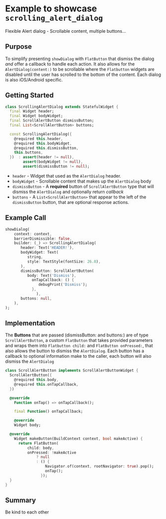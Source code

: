 # Example to showcase `scrolling_alert_dialog`

Flexible Alert dialog - Scrollable content, multiple buttons...

## Purpose

To simplify presenting `showDialog` with `FlatButton` that dismiss the dialog *and* offer a callback to handle each action. It also allows for the `AlertDialog(content:)` to be scrollable where the `Flatbutton` widgets are disabled until the user has scrolled to the bottom of the content. Each dialog is also iOS/Android specific.

## Getting Started

```dart
class ScrollingAlertDialog extends StatefulWidget {
  final Widget header;
  final Widget bodyWidget;
  final ScrollAlertButton dismissButton;
  final List<ScrollAlertButton> buttons;

  const ScrollingAlertDialog({
    @required this.header,
    @required this.bodyWidget,
    @required this.dismissButton,
    this.buttons,
  })  : assert(header != null),
        assert(bodyWidget != null),
        assert(dismissButton != null);

```

- `header` - Widget that used as the `AlertDialog` header.
- `bodyWidget` - Scrollable content that makes up the `AlertDialog` body
- `dismissButton` - A **required** button of `ScrollAlertButton` type that will dismiss the `AlertDialog` and optionally return *callback*
- `buttons` - A `List<ScrollAlertButton>` that appear to the left of the `dismissButton` button, that are optional response actions.

## Example Call

```dart
showDialog(
    context: context,
    barrierDismissible: false,
    builder: (_) => ScrollingAlertDialog(
       header: Text('HEADER!'),
       bodyWidget: Text(
          string,
          style: TextStyle(fontSize: 26.0),
       ),
       dismissButton: ScrollAlertButton(
          body: Text('Dismiss'),
            onTapCallback: () {
               debugPrint('Dismiss');
            },
              ),
       buttons: null,
    ),
);
```

## Implementation

The **Buttons** that are passed (dismissButton: and buttons:) are of type `ScrollAlertButton`, a custom `FlatButton` that takes provided parameters and wraps them into `Flatbutton child:` and `FlatButton onPressed:`, that also allows the button to dismiss the `AlertDialog`. Each button has a callback to optional information make to the caller, each button will also dismiss the `AlertDialog`

```dart
class ScrollAlertButton implements ScrollAlertButtonWidget {
  ScrollAlertButton({
    @required this.body,
    @required this.onTapCallback,
  })

  @override
    Function onTap() => onTapCallback();

    final Function() onTapCallback;

    @override
    Widget body;

  @override
    Widget makeButton(BuildContext context, bool makeActive) {
      return FlatButton(
          child: body,
          onPressed: !makeActive
              ? null
              : () {
                  Navigator.of(context, rootNavigator: true).pop();
                  onTap();
                });
  }
}
```

## Summary

Be kind to each other
